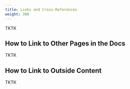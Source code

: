 ```yaml
---
title: Links and Cross-References
weight: 300
---
```


TKTK

## How to Link to Other Pages in the Docs

TKTK

## How to Link to Outside Content

TKTK
